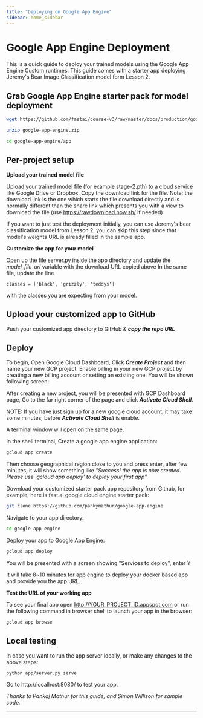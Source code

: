 ```yaml
---
title: "Deploying on Google App Engine"
sidebar: home_sidebar
---
```


# Google App Engine Deployment

This is a quick guide to deploy your trained models using the Google App Engine Custom runtimes. This guide comes with a starter app deploying Jeremy's Bear Image Classification model form Lesson 2.

## Grab Google App Engine starter pack for model deployment

```bash
wget https://github.com/fastai/course-v3/raw/master/docs/production/google-app-engine.zip

unzip google-app-engine.zip

cd google-app-engine/app
```

## Per-project setup

**Upload your trained model file**

Upload your trained model file (for example stage-2.pth) to a cloud service like Google Drive or Dropbox. Copy the download link for the file. Note: the download link is the one which starts the file download directly and is normally different than the share link which presents you with a view to download the file (use https://rawdownload.now.sh/ if needed)

If you want to just test the deployment initially, you can use Jeremy's bear classification model from Lesson 2, you can skip this step since that model's weights URL is already filled in the sample app.


**Customize the app for your model**

Open up the file server.py inside the app directory and update the *model_file_url* variable with the download URL copied above
In the same file, update the line

`classes = ['black', 'grizzly', 'teddys']` 

with the classes you are expecting from your model.

## Upload your customized app to GitHub

Push your customized app directory to GitHub & ***copy the repo URL***


## Deploy

To begin, Open Google Cloud Dashboard, Click ***Create Project*** and then name your new GCP project. Enable billing in your new GCP project by creating a new billing account or setting an existing one. You will be shown following screen:
<img alt="" src="https://cdn-images-1.medium.com/max/1440/1*J_JfUCxs-WAfsNJsW_gXjQ.png" class="screenshot">

After creating a new project, you will be presented with GCP Dashboard page, Go to the far right corner of the page and click ***Activate Cloud Shell***.
<img alt="" src="https://cdn-images-1.medium.com/max/1440/1*X9XC4D-zQLXDTrWPw9csYw.png" class="screenshot">

NOTE: If you have just sign up for a new google cloud account, it may take some minutes, before ***Activate Cloud Shell*** is enable.

A terminal window will open on the same page.
<img alt="" src="https://cdn-images-1.medium.com/max/1440/1*zswXHm5sxmmy5sIj5x60BQ.png" class="screenshot">

In the shell terminal, Create a google app engine application:

```bash 
gcloud app create
```

Then choose geographical region close to you and press enter, after few minutes, it will show something like *"Success! the app is now created. Please use 'gcloud app deploy' to deploy your first app"*
<img alt="" src="https://cdn-images-1.medium.com/max/1440/1*mjRaAbLgGbPxcv2Fzu8YVA.png" class="screenshot">

Download your customized starter pack app repository from Github, for example, here is fast.ai google cloud engine starter pack:

```bash 
git clone https://github.com/pankymathur/google-app-engine
```

Navigate to your app directory:

```bash 
cd google-app-engine
```

Deploy your app to Google App Engine:

```bash 
gcloud app deploy
```

You will be presented with a screen showing "Services to deploy", enter Y
<img alt="" src="https://cdn-images-1.medium.com/max/1440/1*V2drMPZjBsHHh73wctN1cA.png" class="screenshot">


It will take 8~10 minutes for app engine to deploy your docker based app and provide you the app URL. 

**Test the URL of your working app**

To see your final app open http://YOUR_PROJECT_ID.appspot.com or run the following command in browser shell to launch your app in the browser:

```bash 
gcloud app browse
```

## Local testing
In case you want to run the app server locally, or make any changes to the above steps:

```bash
python app/server.py serve
```

Go to http://localhost:8080/ to test your app.

*Thanks to Pankaj Mathur for this guide, and Simon Willison for sample code.*

---
